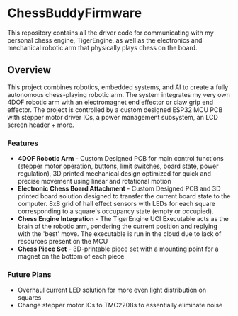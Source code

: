 # ChessBuddyFirmware
This repository contains all the driver code for communicating with my personal chess engine, TigerEngine, as well as the electronics and mechanical robotic arm that physically plays chess on the board.

## Overview
This project combines robotics, embedded systems, and AI to create a fully autonomous chess-playing robotic arm. The system integrates my very own 4DOF robotic arm with an electromagnet end effector or claw grip end effector. The project is controlled by a custom designed ESP32 MCU PCB with stepper motor driver ICs, a power management subsystem, an LCD screen header + more.

### Features
- **4DOF Robotic Arm** - Custom Designed PCB for main control functions (stepper motor operation, buttons, limit switches, board state, power regulation), 3D printed mechanical design optimized for quick and precise movement using linear and rotational motion
- **Electronic Chess Board Attachment** - Custom Designed PCB and 3D printed board solution designed to transfer the current board state to the computer. 8x8 grid of hall effect sensors with LEDs for each square corresponding to a square's occupancy state (empty or occupied).
- **Chess Engine Integration** - The TigerEngine UCI Executable acts as the brain of the robotic arm, pondering the current position and replying with the 'best' move. The executable is run in the cloud due to lack of resources present on the MCU
- **Chess Piece Set** - 3D-printable piece set with a mounting point for a magnet on the bottom of each piece

### Future Plans
- Overhaul current LED solution for more even light distribution on squares
- Change stepper motor ICs to TMC2208s to essentially eliminate noise
